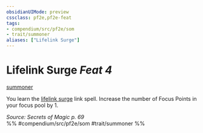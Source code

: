 ```yaml
---
obsidianUIMode: preview
cssclass: pf2e,pf2e-feat
tags:
- compendium/src/pf2e/som
- trait/summoner
aliases: ["Lifelink Surge"]
---
```

# Lifelink Surge  *Feat 4*  
[summoner](/rules/traits/summoner-som.md)  


You learn the [lifelink surge](/compendium/spells/lifelink-surge-som.md) link spell. Increase the number of Focus Points in your focus pool by 1.

*Source: Secrets of Magic p. 69*  
%% #compendium/src/pf2e/som #trait/summoner %%
